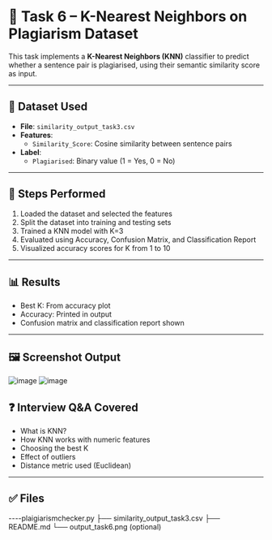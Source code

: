 # 🧠 Task 6 – K-Nearest Neighbors on Plagiarism Dataset

This task implements a **K-Nearest Neighbors (KNN)** classifier to predict whether a sentence pair is plagiarised, using their semantic similarity score as input.

---

## 📁 Dataset Used

- **File**: `similarity_output_task3.csv`
- **Features**:
  - `Similarity_Score`: Cosine similarity between sentence pairs
- **Label**:
  - `Plagiarised`: Binary value (1 = Yes, 0 = No)

---

## 🔧 Steps Performed

1. Loaded the dataset and selected the features
2. Split the dataset into training and testing sets
3. Trained a KNN model with K=3
4. Evaluated using Accuracy, Confusion Matrix, and Classification Report
5. Visualized accuracy scores for K from 1 to 10

---

## 📊 Results

- Best K: From accuracy plot
- Accuracy: Printed in output
- Confusion matrix and classification report shown

---

## 🖼️ Screenshot Output
![image](https://github.com/user-attachments/assets/d485e42b-742c-48f4-b66e-b78b2495b5fd)
![image](https://github.com/user-attachments/assets/c1a52d15-4138-42c9-a519-012f4d89a572)


## ❓ Interview Q&A Covered

- What is KNN?
- How KNN works with numeric features
- Choosing the best K
- Effect of outliers
- Distance metric used (Euclidean)

---

## ✅ Files
----plaigiarismchecker.py
├── similarity_output_task3.csv
├── README.md
└── output_task6.png (optional)



